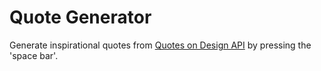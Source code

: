 # Quote Generator

Generate inspirational quotes from [Quotes on Design API](https://quotesondesign.com/api-v4-0/) by pressing the 'space bar'.
